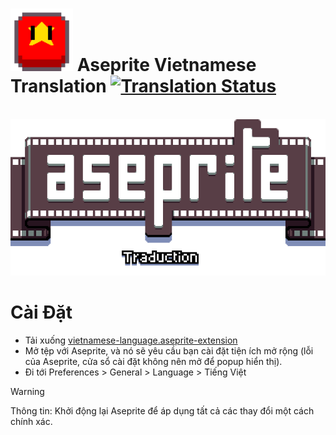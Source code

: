 # <img alt="Aseprite Vietnamese Translation Preview" src="images/vi.png" height="100px" width="auto"> Aseprite Vietnamese Translation [![Translation Status](https://hosted.weblate.org/widget/aseprite/aseprite/de/svg-badge.svg?native=1)](https://hosted.weblate.org/engage/aseprite/-/de/)

<p align="center">
  <br>
  <img src="images/title.png" />
</p>

# Cài Đặt

* Tải xuống [vietnamese-language.aseprite-extension](https://github.com/PhcNguyen/Aseprite-Vietnamese-Translation/releases)
* Mở tệp với Aseprite, và nó sẽ yêu cầu bạn cài đặt tiện ích mở rộng (lỗi của Aseprite, cửa sổ cài đặt không nên mở để popup hiển thị).
* Đi tới Preferences > General > Language > Tiếng Việt

> [!WARNING]  
> Thông tin: Khởi động lại Aseprite để áp dụng tất cả các thay đổi một cách chính xác.